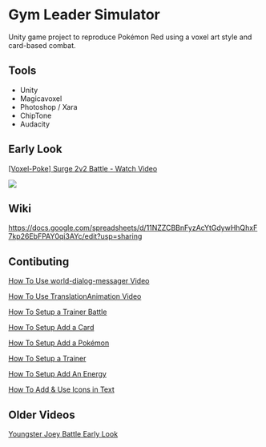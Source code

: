 # Gym Leader Simulator

Unity game project to reproduce Pokémon Red using a voxel art style and card-based combat.

## Tools

* Unity
* Magicavoxel
* Photoshop / Xara
* ChipTone
* Audacity

## Early Look

<a href="https://www.loom.com/share/02eb559ed98240f899f67625ef38d691">
    <p>[Voxel-Poke] Surge 2v2 Battle - Watch Video</p>
    <img style="max-width:300px;" src="https://cdn.loom.com/sessions/thumbnails/02eb559ed98240f899f67625ef38d691-with-play.gif">
</a>

## Wiki

https://docs.google.com/spreadsheets/d/11NZZCBBnFyzAcYtGdywHhQhxF7kp26EbFPAY0qi3AYc/edit?usp=sharing

## Contibuting

[How To Use world-dialog-messager Video](https://www.loom.com/share/4d6a5e2b579b45319cdbc3243deb367b)

[How To Use TranslationAnimation Video](https://www.loom.com/share/a558351138b34629884924bb0ba5c2c8)

[How To Setup a Trainer Battle](https://www.loom.com/share/de80a42ef33546f28584035ee43677ca)

[How To Setup Add a Card](https://www.loom.com/share/d29376230c134fb6bfc016a061ffdf7a)

[How To Setup Add a Pokémon](https://www.loom.com/share/f22b9b8b3ee64a4a830af99cacf759d2)

[How To Setup a Trainer](https://www.loom.com/share/03bdf462b0f54c949a909da3eb9d887a)

[How To Setup Add An Energy](https://www.loom.com/share/1fa79c83ba064ecd8b7da3185ddd7148)

[How To Add & Use Icons in Text](https://www.loom.com/share/8e5aab78c436437188791ebc60e9d60a)


## Older Videos

[Youngster Joey Battle Early Look](https://www.loom.com/share/f53a54d0b80b4e32a4f76bde84a9693a)
